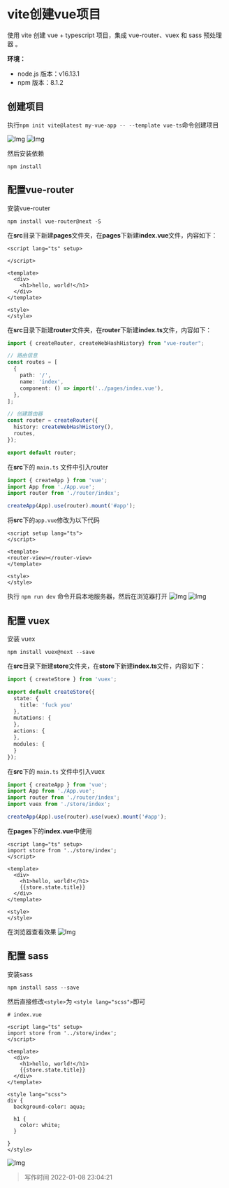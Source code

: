 # vite创建vue项目

使用 vite 创建 vue + typescript 项目，集成 vue-router、vuex 和 sass 预处理器 。

**环境：**
- node.js 版本：v16.13.1
- npm 版本：8.1.2

## 创建项目

执行`npm init vite@latest my-vue-app -- --template vue-ts`命令创建项目

![Img](./images/216b7533.png)
![Img](./images/b94b2a18.png)

然后安装依赖
```
npm install
```


## 配置vue-router

安装vue-router
```
npm install vue-router@next -S
```
在**src**目录下新建**pages**文件夹，在**pages**下新建**index.vue**文件，内容如下：
```vue
<script lang="ts" setup>

</script>

<template>
  <div>
    <h1>hello, world!</h1>
  </div>
</template>

<style>
</style>
```


在**src**目录下新建**router**文件夹，在**router**下新建**index.ts**文件，内容如下：

```typescript
import { createRouter, createWebHashHistory} from "vue-router";

// 路由信息
const routes = [
  {
    path: '/',
    name: 'index',
    component: () => import('../pages/index.vue'),
  },
];

// 创建路由器
const router = createRouter({
  history: createWebHashHistory(),
  routes,
});

export default router;

```

在**src**下的 `main.ts` 文件中引入router
```typescript
import { createApp } from 'vue';
import App from './App.vue';
import router from './router/index';

createApp(App).use(router).mount('#app');

```

将**src**下的`app.vue`修改为以下代码
```vue
<script setup lang="ts">
</script>

<template>
<router-view></router-view>
</template>

<style>
</style>

```

执行 `npm run dev` 命令开启本地服务器，然后在浏览器打开
![Img](./images/dd0bc5e0.png)
![Img](./images/cc087580.png)



## 配置 vuex
安装 vuex
```
npm install vuex@next --save
```

在**src**目录下新建**store**文件夹，在**store**下新建**index.ts**文件，内容如下：

```typescript
import { createStore } from 'vuex';

export default createStore({
  state: {
    title: 'fuck you'
  },
  mutations: {
  },
  actions: {
  },
  modules: {
  }
});

```
在**src**下的 `main.ts` 文件中引入vuex
```typescript
import { createApp } from 'vue';
import App from './App.vue';
import router from './router/index';
import vuex from './store/index';

createApp(App).use(router).use(vuex).mount('#app');

```

在**pages**下的**index.vue**中使用
```
<script lang="ts" setup>
import store from '../store/index';
</script>

<template>
  <div>
    <h1>hello, world!</h1>
    {{store.state.title}}
  </div>
</template>

<style>
</style>
```

在浏览器查看效果
![Img](./images/b3f44ad6.png)



## 配置 sass
安装sass
```
npm install sass --save
```

然后直接修改`<style>`为 `<style lang="scss">`即可

```
# index.vue

<script lang="ts" setup>
import store from '../store/index';
</script>

<template>
  <div>
    <h1>hello, world!</h1>
    {{store.state.title}}
  </div>
</template>

<style lang="scss">
div {
  background-color: aqua;
  
  h1 {
    color: white;
  }
  
}
</style>
```

![Img](./images/9ac3288e.png)

> 写作时间 2022-01-08 23:04:21